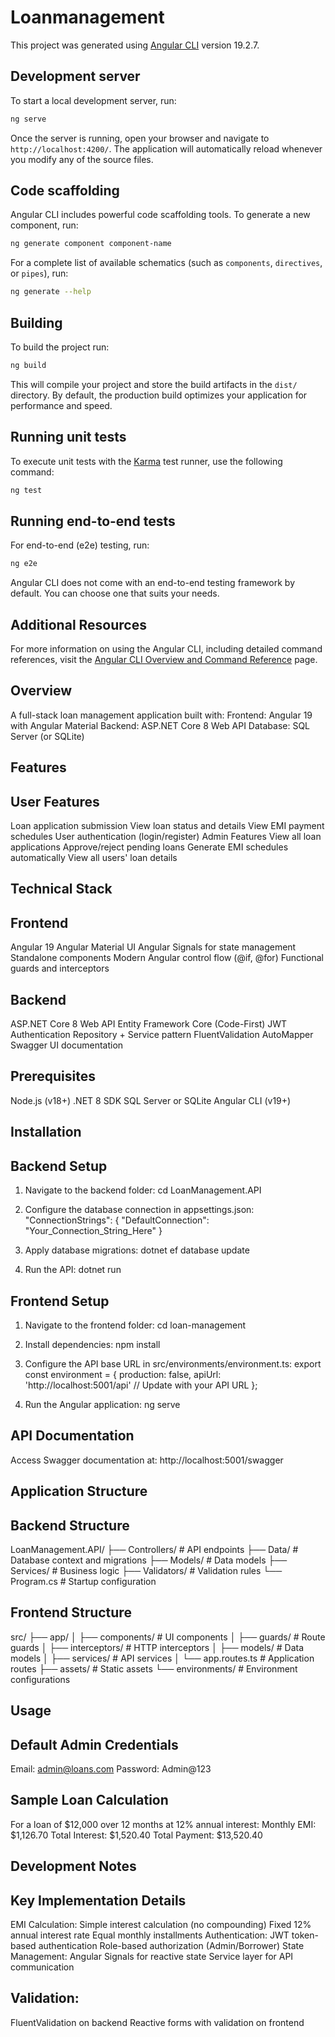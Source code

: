 # Loanmanagement

This project was generated using [Angular CLI](https://github.com/angular/angular-cli) version 19.2.7.

## Development server

To start a local development server, run:

```bash
ng serve
```

Once the server is running, open your browser and navigate to `http://localhost:4200/`. The application will automatically reload whenever you modify any of the source files.

## Code scaffolding

Angular CLI includes powerful code scaffolding tools. To generate a new component, run:

```bash
ng generate component component-name
```

For a complete list of available schematics (such as `components`, `directives`, or `pipes`), run:

```bash
ng generate --help
```

## Building

To build the project run:

```bash
ng build
```

This will compile your project and store the build artifacts in the `dist/` directory. By default, the production build optimizes your application for performance and speed.

## Running unit tests

To execute unit tests with the [Karma](https://karma-runner.github.io) test runner, use the following command:

```bash
ng test
```

## Running end-to-end tests

For end-to-end (e2e) testing, run:

```bash
ng e2e
```

Angular CLI does not come with an end-to-end testing framework by default. You can choose one that suits your needs.

## Additional Resources

For more information on using the Angular CLI, including detailed command references, visit the [Angular CLI Overview and Command Reference](https://angular.dev/tools/cli) page.

## Overview

A full-stack loan management application built with:
Frontend: Angular 19 with Angular Material
Backend: ASP.NET Core 8 Web API
Database: SQL Server (or SQLite)

## Features
## User Features
Loan application submission
View loan status and details
View EMI payment schedules
User authentication (login/register)
Admin Features
View all loan applications
Approve/reject pending loans
Generate EMI schedules automatically
View all users' loan details

## Technical Stack
## Frontend
Angular 19
Angular Material UI
Angular Signals for state management
Standalone components
Modern Angular control flow (@if, @for)
Functional guards and interceptors

## Backend
ASP.NET Core 8 Web API
Entity Framework Core (Code-First)
JWT Authentication
Repository + Service pattern
FluentValidation
AutoMapper
Swagger UI documentation

## Prerequisites
Node.js (v18+)
.NET 8 SDK
SQL Server or SQLite
Angular CLI (v19+)

## Installation
## Backend Setup
1. Navigate to the backend folder:
cd LoanManagement.API

2. Configure the database connection in appsettings.json:
"ConnectionStrings": {
  "DefaultConnection": "Your_Connection_String_Here"
} 

3. Apply database migrations:
dotnet ef database update

4. Run the API:
dotnet run

## Frontend Setup
1. Navigate to the frontend folder:
cd loan-management

2. Install dependencies:
npm install

3. Configure the API base URL in src/environments/environment.ts:
export const environment = {
  production: false,
  apiUrl: 'http://localhost:5001/api' // Update with your API URL
};

4. Run the Angular application:
ng serve

## API Documentation
Access Swagger documentation at:
http://localhost:5001/swagger

## Application Structure
## Backend Structure
LoanManagement.API/
├── Controllers/       # API endpoints
├── Data/             # Database context and migrations
├── Models/           # Data models
├── Services/         # Business logic
├── Validators/       # Validation rules
└── Program.cs        # Startup configuration

## Frontend Structure
src/
├── app/
│   ├── components/    # UI components
│   ├── guards/        # Route guards
│   ├── interceptors/  # HTTP interceptors
│   ├── models/        # Data models
│   ├── services/      # API services
│   └── app.routes.ts  # Application routes
├── assets/           # Static assets
└── environments/     # Environment configurations

## Usage
## Default Admin Credentials
Email: admin@loans.com
Password: Admin@123

## Sample Loan Calculation
For a loan of $12,000 over 12 months at 12% annual interest:
Monthly EMI: $1,126.70
Total Interest: $1,520.40
Total Payment: $13,520.40

## Development Notes
## Key Implementation Details
EMI Calculation:
Simple interest calculation (no compounding)
Fixed 12% annual interest rate
Equal monthly installments
Authentication:
JWT token-based authentication
Role-based authorization (Admin/Borrower)
State Management:
Angular Signals for reactive state
Service layer for API communication

## Validation:
FluentValidation on backend
Reactive forms with validation on frontend
